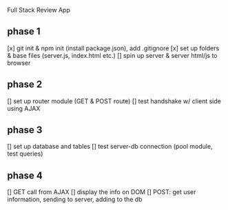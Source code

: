 Full Stack Review App

phase 1
---
[x] git init & npm init (install package.json), add .gitignore
[x] set up folders & base files (server.js, index.html etc.)
[] spin up server & server html/js to browser

phase 2
---
[] set up router module (GET & POST route)
[] test handshake w/ client side using AJAX

phase 3
---
[] set up database and tables
[] test server-db connection (pool module, test queries)

phase 4
---
[] GET call from AJAX
[] display the info on DOM
[] POST: get user information, sending to server, adding to the db